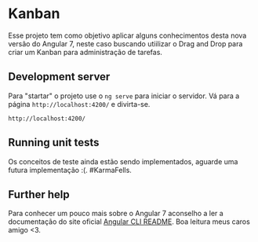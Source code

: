 # Kanban
Esse projeto tem como objetivo aplicar alguns conhecimentos desta nova versão do Angular 7, neste caso buscando utiilizar o Drag and Drop para criar um Kanban para administração de tarefas.

## Development server
Para "startar" o projeto use o `ng serve` para iniciar o servidor. Vá para a página `http://localhost:4200/` e divirta-se.

```http
http://localhost:4200/
```

## Running unit tests
Os conceitos de teste ainda estão sendo implementados, aguarde uma futura implementação :(. #KarmaFells.

## Further help
Para conhecer um pouco mais sobre o Angular 7 aconselho a ler a documentação do site oficial [Angular CLI README](https://github.com/angular/angular-cli/blob/master/README.md). Boa leitura meus caros amigo <3.

